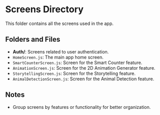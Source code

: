 # Screens Directory

This folder contains all the screens used in the app.

## Folders and Files
- **Auth/**: Screens related to user authentication.
- `HomeScreen.js`: The main app home screen.
- `SmartCounterScreen.js`: Screen for the Smart Counter feature.
- `AnimationScreen.js`: Screen for the 2D Animation Generator feature.
- `StorytellingScreen.js`: Screen for the Storytelling feature.
- `AnimalDetectionScreen.js`: Screen for the Animal Detection feature.

## Notes
- Group screens by features or functionality for better organization.
